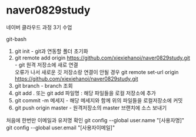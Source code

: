 # naver0829study
네이버 클라우드 과정 3기 수업

git-bash

1. git init - git과 연동할 폴더 초기화
2. git remote add origin https://github.com/xiexiehanoi/naver0829study.git - git 원격 저장소에 새로 연결  
    오류가 나서 새로운 깃 저장소랑 연결이 안될 경우
   git remote set-url origin https://github.com/xiexiehanoi/naver0829study.git
4. git branch - branch 조회
5. git add .  또는 git add 파일명 : 해당 파일들을 로컬 저장소에 추가
6. git commit -m 메세지 - 해당 메세지와 함께 위의 파일들을 로컬저장소에 커밋
7. git push origin master - 원격저장소의 master 브랜치에 소스 보내기

처음에 한번만 이메일과 유저명 확인
git config --global user.name "[사용자명]"  
git config --global user.email "[사용자이메일]"  
